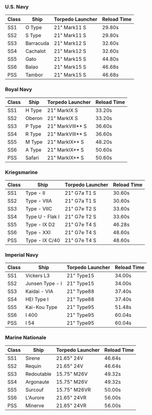 ### U.S. Navy
| Class | Ship  | Torpedo Launcher | Reload Time |
| ----- | ----- | ---------------- | ----------- |
| SS1 | O Type | 21" Mark11 S | 29.80s |
| SS2 | S Type | 21" Mark11 S | 29.80s |
| SS3 | Barracuda | 21" Mark12 S | 32.60s |
| SS4 | Cachalot | 21" Mark12 S | 32.60s |
| SS5 | Gato | 21" Mark15 S | 44.80s |
| SS6 | Balao | 21" Mark15 S | 46.68s |
| PSS | Tambor | 21" Mark15 S | 46.68s |

### Royal Navy
| Class | Ship  | Torpedo Launcher | Reload Time |
| ----- | ----- | ---------------- | ----------- |
| SS1 | H Type | 21" MarkIX S | 33.20s |
| SS2 | Oberon | 21" MarkIX S | 33.20s |
| SS3 | P Type | 21" MarkVIII** S | 36.60s |
| SS4 | R Type | 21" MarkVIII** S | 36.60s |
| SS5 | M Type | 21" MarkIX** S | 48.20s |
| SS6 | A Type | 21" MarkIX** S | 50.60s |
| PSS | Safari | 21" MarkIX** S | 50.60s |

### Kriegsmarine
| Class | Ship  | Torpedo Launcher | Reload Time |
| ----- | ----- | ---------------- | ----------- |
| SS1 | Type - II | 21" G7a T1 S | 30.60s |
| SS2 | Type - VIIA | 21" G7a T1 S | 30.60s |
| SS3 | Type - VIIC | 21" G7e T2 S | 33.60s |
| SS4 | Type U - Flak I | 21" G7e T2 S | 33.60s |
| SS5 | Type - IX D2 | 21" G7e T4 S | 46.28s |
| SS6 | Type - XXI | 21" G7e T4 S | 48.60s |
| PSS | Type - IX C/40 | 21" G7e T4 S | 48.60s |

### Imperial Navy
| Class | Ship  | Torpedo Launcher | Reload Time |
| ----- | ----- | ---------------- | ----------- |
| SS1 | Vickers L3 | 21" Type15 | 34.00s |
| SS2 | Junsen Type - I | 21" Type15 | 34.00s |
| SS3 | Kaidai - VIA | 21" Type88 | 37.40s |
| SS4 | HEI Type I | 21" Type88 | 37.40s |
| SS5 | Kai-Kou Type | 21" Type95 | 51.48s |
| SS6 | I 400 | 21" Type95 | 60.04s |
| PSS | I 54 | 21" Type95 | 60.04s |

### Marine Nationale
| Class | Ship  | Torpedo Launcher | Reload Time |
| ----- | ----- | ---------------- | ----------- |
| SS1 | Sirene | 21.65" 24V | 46.64s |
| SS2 | Requin | 21.65" 24V | 46.64s |
| SS3 | Redoutable | 15.75" M26V | 49.32s |
| SS4 | Argonaute | 15.75" M26V | 49.32s |
| SS5 | Surcouf | 15.75" M26VR | 50.00s |
| SS6 | L'Aurore | 21.65" 24VR | 56.00s |
| PSS | Minerve | 21.65" 24VR | 56.00s |
